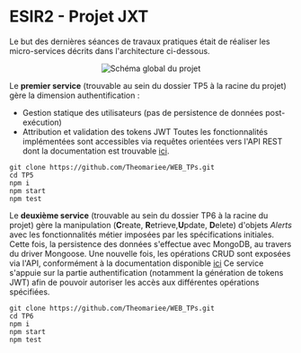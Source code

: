 # ESIR2 - Projet JXT

Le but des dernières séances de travaux pratiques était de réaliser les micro-services décrits dans l'architecture ci-dessous.

<p align="center">
  <img src="https://github.com/stfanmichel/ESIR-TP5-SUBJECT/raw/master/sujetglobal.png" alt="Schéma global du projet"/>
</p>

Le **premier service** (trouvable au sein du dossier TP5 à la racine du projet) gère la dimension authentification :
- Gestion statique des utilisateurs (pas de persistence de données post-exécution)
- Attribution et validation des tokens JWT
Toutes les fonctionnalités implémentées sont accessibles 
via requêtes orientées vers l'API REST dont la documentation est trouvable 
[ici](https://github.com/stfanmichel/ESIR-TP5-SUBJECT/blob/master/Swagger_Authentication_API.yaml).

```
git clone https://github.com/Theomariee/WEB_TPs.git
cd TP5
npm i
npm start
npm test
```


Le **deuxième service** (trouvable au sein du dossier TP6 à la racine du projet) 
gère la manipulation (**C**reate, **R**etrieve,**U**pdate, **D**elete) d'objets *Alerts* avec les fonctionnalités métier imposées
par les spécifications initiales.
Cette fois, la persistence des données s'effectue avec MongoDB, au travers du driver Mongoose.
Une nouvelle fois, les opérations CRUD sont exposées via l'API, conformément à la documentation disponible
[ici](https://github.com/benco1967/cours-esir-2019/blob/master/swagger/alerts.swagger.yml)
Ce service s'appuie sur la partie authentification (notamment la génération de tokens JWT) afin de pouvoir autoriser 
les accès aux différentes opérations spécifiées.

```
git clone https://github.com/Theomariee/WEB_TPs.git
cd TP6
npm i
npm start
npm test
```

